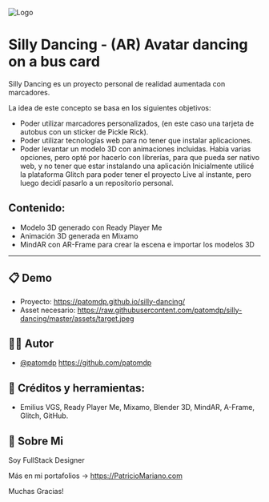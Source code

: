 ![Logo](https://patriciomariano.com/assets/images/favicon-seanus-128x140.png)


# Silly Dancing - (AR) Avatar dancing on a bus card


Silly Dancing es un proyecto personal de realidad aumentada con marcadores.

La idea de este concepto se basa en los siguientes objetivos:

- Poder utilizar marcadores personalizados, (en este caso una tarjeta de autobus con un sticker de Pickle Rick).
- Poder utilizar tecnologías web para no tener que instalar aplicaciones.
- Poder levantar un modelo 3D con animaciones incluidas.
Habia varias opciones, pero opté por hacerlo con librerías, para que pueda ser nativo web, y no tener que estar instalando una aplicación Inicialmente utilicé la plataforma Glitch para poder tener el proyecto Live al instante, pero luego decidí pasarlo a un repositorio personal.

## Contenido:
- Modelo 3D generado con Ready Player Me
- Animación 3D generada en Mixamo
- MindAR con AR-Frame para crear la escena e importar los modelos 3D




---

## 📋 Demo 

- Proyecto: https://patomdp.github.io/silly-dancing/
- Asset necesario: https://raw.githubusercontent.com/patomdp/silly-dancing/master/assets/target.jpeg


## 👨‍🎨 Autor

- [@patomdp](https://www.github.com/patomdp) https://github.com/patomdp

## 📖 Créditos y herramientas:
- Emilius VGS, Ready Player Me, Mixamo, Blender 3D, MindAR, A-Frame, Glitch, GitHub.
## 🚀 Sobre Mi
Soy FullStack Designer

Más en mi portafolios -> https://PatricioMariano.com

Muchas Gracias!
